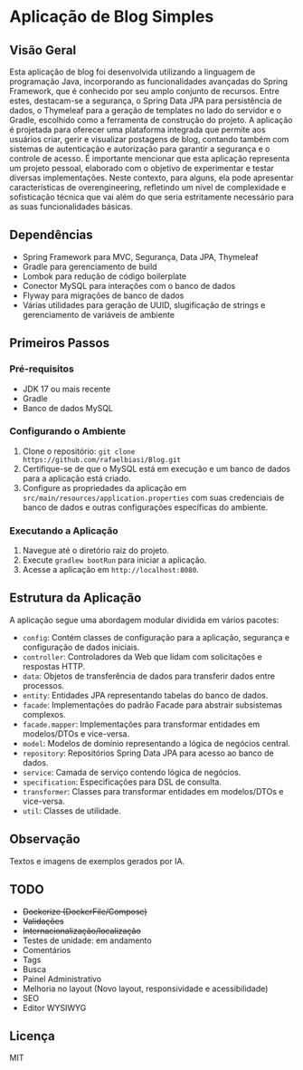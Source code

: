# Aplicação de Blog Simples

## Visão Geral

Esta aplicação de blog foi desenvolvida utilizando a linguagem de programação Java, incorporando as funcionalidades
avançadas do Spring Framework, que é conhecido por seu amplo conjunto de recursos. Entre estes, destacam-se a segurança,
o Spring Data JPA para persistência de dados, o Thymeleaf para a geração de templates no lado do servidor e o Gradle,
escolhido como a ferramenta de construção do projeto. A aplicação é projetada para oferecer uma plataforma integrada que
permite aos usuários criar, gerir e visualizar postagens de blog, contando também com sistemas de autenticação e
autorização para garantir a segurança e o controle de acesso. É importante mencionar que esta aplicação representa um
projeto pessoal, elaborado com o objetivo de experimentar e testar diversas implementações. Neste contexto, para alguns,
ela pode apresentar características de overengineering, refletindo um nível de complexidade e sofisticação técnica que
vai além do que seria estritamente necessário para as suas funcionalidades básicas.

## Dependências

- Spring Framework para MVC, Segurança, Data JPA, Thymeleaf
- Gradle para gerenciamento de build
- Lombok para redução de código boilerplate
- Conector MySQL para interações com o banco de dados
- Flyway para migrações de banco de dados
- Várias utilidades para geração de UUID, slugificação de strings e gerenciamento de variáveis de ambiente

## Primeiros Passos

### Pré-requisitos

- JDK 17 ou mais recente
- Gradle
- Banco de dados MySQL

### Configurando o Ambiente

1. Clone o repositório: `git clone https://github.com/rafaelbiasi/Blog.git`
2. Certifique-se de que o MySQL está em execução e um banco de dados para a aplicação está criado.
3. Configure as propriedades da aplicação em `src/main/resources/application.properties` com suas credenciais de banco
   de dados e outras configurações específicas do ambiente.

### Executando a Aplicação

1. Navegue até o diretório raiz do projeto.
2. Execute `gradlew bootRun` para iniciar a aplicação.
3. Acesse a aplicação em `http://localhost:8080`.

## Estrutura da Aplicação

A aplicação segue uma abordagem modular dividida em vários pacotes:

- `config`: Contém classes de configuração para a aplicação, segurança e configuração de dados iniciais.
- `controller`: Controladores da Web que lidam com solicitações e respostas HTTP.
- `data`: Objetos de transferência de dados para transferir dados entre processos.
- `entity`: Entidades JPA representando tabelas do banco de dados.
- `facade`: Implementações do padrão Facade para abstrair subsistemas complexos.
- `facade.mapper`: Implementações para transformar entidades em modelos/DTOs e vice-versa.
- `model`: Modelos de domínio representando a lógica de negócios central.
- `repository`: Repositórios Spring Data JPA para acesso ao banco de dados.
- `service`: Camada de serviço contendo lógica de negócios.
- `specification`: Especificações para DSL de consulta.
- `transformer`: Classes para transformar entidades em modelos/DTOs e vice-versa.
- `util`: Classes de utilidade.

## Observação

Textos e imagens de exemplos gerados por IA.

## TODO

- ~~Dockerize (DockerFile/Compose)~~
- ~~Validações~~
- ~~Internacionalização/localização~~
- Testes de unidade: em andamento
- Comentários
- Tags
- Busca
- Painel Administrativo
- Melhoria no layout (Novo layout, responsividade e acessibilidade)
- SEO
- Editor WYSIWYG

## Licença

MIT

